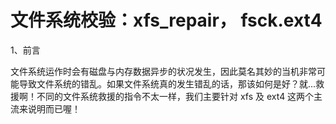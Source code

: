 # 文件系统校验：xfs\_repair， fsck.ext4

1、前言

文件系统运作时会有磁盘与内存数据异步的状况发生，因此莫名其妙的当机非常可能导致文件系统的错乱。如果文件系统真的发生错乱的话，那该如何是好？就...救援啊！不同的文件系统救援的指令不太一样，我们主要针对 xfs 及 ext4 这两个主流来说明而已喔！

